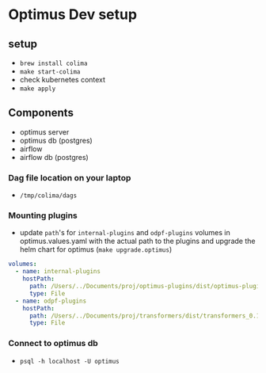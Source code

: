 
# Optimus Dev setup

## setup
+ `brew install colima`
+ `make start-colima`
+ check kubernetes context
+ `make apply`

## Components
+ optimus server
+ optimus db (postgres)
+ airflow 
+ airflow db (postgres)

### Dag file location on your laptop
+  `/tmp/colima/dags`

### Mounting plugins
+ update `path`'s for `internal-plugins` and `odpf-plugins` volumes in optimus.values.yaml with the actual path to the plugins and upgrade the helm chart for optimus (`make upgrade.optimus`)

```yaml
volumes:
  - name: internal-plugins
    hostPath: 
      path: /Users/../Documents/proj/optimus-plugins/dist/optimus-plugins_0.6.1_linux_amd64.tar.gz
      type: File
  - name: odpf-plugins
    hostPath: 
      path: /Users/../Documents/proj/transformers/dist/transformers_0.1.1_linux_arm64.tar.gz
      type: File
```

### Connect to optimus db
+ `psql -h localhost -U optimus`


